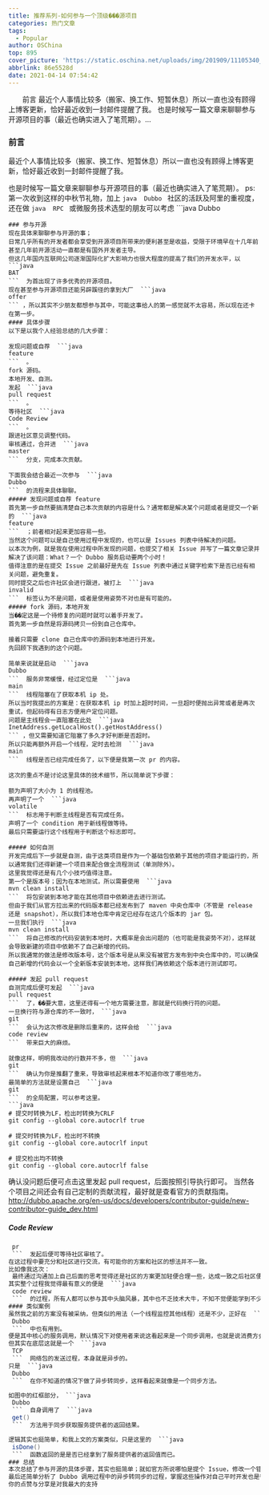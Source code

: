 ```yaml
---
title: 推荐系列-如何参与一个顶级���源项目
categories: 热门文章
tags:
  - Popular
author: OSChina
top: 895
cover_picture: 'https://static.oschina.net/uploads/img/201909/11105340_OX2Q.jpg'
abbrlink: 86e5528d
date: 2021-04-14 07:54:42
---
```


&emsp;&emsp;前言 最近个人事情比较多（搬家、换工作、短暂休息）所以一直也没有顾得上博客更新，恰好最近收到一封邮件提醒了我。 也是时候写一篇文章来聊聊参与开源项目的事（最近也确实进入了笔荒期）。...
<!-- more -->

                                                                                                                                                                                         
### 前言 
最近个人事情比较多（搬家、换工作、短暂休息）所以一直也没有顾得上博客更新，恰好最近收到一封邮件提醒了我。 
 
也是时候写一篇文章来聊聊参与开源项目的事（最近也确实进入了笔荒期）。 
ps:第一次收到这样的中秋节礼物，加上  ```java 
  Dubbo
  ```  社区的活跃及阿里的重视度，还在做  ```java 
  RPC
  ```  或微服务技术选型的朋友可以考虑  ```java 
  Dubbo
  ``` 。 
### 参与开源 
现在具体来聊聊参与开源的事； 
日常几乎所有的开发者都会享受到开源项目所带来的便利甚至是收益，受限于环境早在十几年前甚至几年前开源活动一直都是有国外开发者主导。 
但这几年国内互联网公司逐渐国际化扩大影响力也很大程度的提高了我们的开发水平，以  ```java 
  BAT
  ```  为首出现了许多优秀的开源项目。 
现在甚至参与开源项目还能另辟蹊径的拿到大厂  ```java 
  offer
  ``` ，所以其实不少朋友都想参与其中，可能这事给人的第一感觉就不太容易，所以现在还卡在第一步。 
#### 具体步骤 
以下是以我个人经验总结的几大步骤： 
 
 发现问题或自荐  ```java 
  feature
  ```  。 
 fork 源码。 
 本地开发、自测。 
 发起  ```java 
  pull request
  ```  。 
 等待社区  ```java 
  Code Review
  ```  。 
 跟进社区意见调整代码。 
 审核通过，合并进  ```java 
  master
  ```  分支，完成本次贡献。 
 
下面我会结合最近一次参与  ```java 
  Dubbo
  ```  的流程来具体聊聊。 
##### 发现问题或自荐 feature 
首先第一步自然要搞清楚自己本次贡献的内容是什么？通常都是解决某个问题或者是提交一个新的  ```java 
  feature
  ```  ；前者相对起来更加容易一些。 
当然这个问题可以是自己使用过程中发现的，也可以是 Issues 列表中待解决的问题。 
以本次为例，就是我在使用过程中所发现的问题，也提交了相关 Issue 并写了一篇文章记录并解决了该问题：What？一个 Dubbo 服务启动要两个小时！ 
值得注意的是在提交 Issue 之前最好是先在 Issue 列表中通过关键字检索下是否已经有相关问题，避免重复。 
同时提交之后也许社区会进行跟进，被打上  ```java 
  invalid
  ```  标签认为不是问题，或者是使用姿势不对也是有可能的。 
##### fork 源码，本地开发 
当��定这是一个待修复的问题时就可以着手开发了。 
首先第一步自然是将源码拷贝一份到自己仓库中。 
 
接着只需要 clone 自己仓库中的源码到本地进行开发。 
先回顾下我遇到的这个问题。 
 
简单来说就是启动  ```java 
  Dubbo
  ```  服务非常缓慢，经过定位是  ```java 
  main
  ```  线程阻塞在了获取本机 ip 处。 
所以当时我提出的方案是：在获取本机 ip 时加上超时时间，一旦超时便抛出异常或者是再次重试，但起码得有日志方便用户定位问题。 
问题是主线程会一直阻塞在此处  ```java 
  InetAddress.getLocalHost().getHostAddress()
  ``` ，但又需要知道它阻塞了多久才好判断是否超时。 
所以只能再额外开启一个线程，定时去检测  ```java 
  main
  ```  线程是否已经完成任务了，以下便是我第一次 pr 的内容。 
  
这次的重点不是讨论这里具体的技术细节，所以简单说下步骤： 
 
 额为声明了大小为 1 的线程池。 
 再声明了一个  ```java 
  volatile
  ```  标志用于判断主线程是否有完成任务。 
 声明了一个 condition 用于新线程做等待。 
 最后只需要运行这个线程用于判断这个标志即可。 
 
##### 如何自测 
开发完成后下一步就是自测，由于这类项目是作为一个基础包依赖于其他的项目才能运行的，所以通常我们还得新建一个项目来配合做全流程测试（单测除外）。 
这里我觉得还是有几个小技巧值得注意。 
第一个是版本号；因为在本地测试，所以需要使用  ```java 
  mvn clean install
  ```  将包安装到本地才能在其他项目中依赖进去进行测试。 
但由于我们从官方拉出来的代码版本都已经发布到了 maven 中央仓库中（不管是 release 还是 snapshot），所以我们本地仓库中肯定已经存在这几个版本的 jar 包。 
一旦我们执行  ```java 
  mvn clean install
  ```  将自己修改的代码安装到本地时，大概率是会出问题的（也可能是我姿势不对），这样就会导致新建的项目中依赖不了自己新增的代码。 
所以我通常的做法是修改版本号，这个版本号是从来没有被官方发布到中央仓库中的，可以确保自己新增的代码会以一个全新版本安装到本地，这样我们再依赖这个版本进行测试即可。 
 
##### 发起 pull request 
自测完成后便可发起  ```java 
  pull request
  ```  了，��要大意，这里还得有一个地方需要注意，那就是代码换行符的问题。 
一旦换行符与源仓库的不一致时， ```java 
  git
  ```  会认为这次修改是删除后重来的，这样会给  ```java 
  code review
  ```  带来巨大的麻烦。 
 
就像这样，明明我改动的行数并不多，但  ```java 
  git
  ```  确认为你是推翻了重来，导致审核起来根本不知道你改了哪些地方。 
最简单的方法就是设置自己  ```java 
  git
  ```  的全局配置，可以参考这里。 
 ```java 
  # 提交时转换为LF，检出时转换为CRLF
git config --global core.autocrlf true

# 提交时转换为LF，检出时不转换
git config --global core.autocrlf input

# 提交检出均不转换
git config --global core.autocrlf false

  ```  
 
确认没问题后便可点击这里发起 pull request，后面按照引导执行即可。 
当然各个项目之间还会有自己定制的贡献流程，最好就是查看官方的贡献指南。 
http://dubbo.apache.org/en-us/docs/developers/contributor-guide/new-contributor-guide_dev.html 
##### Code Review 
 ```java 
  pr
  ```  发起后便可等待社区审核了。 
在这过程中要充分和社区进行交流，有可能你的方案和社区的想法并不一致。 
比如像我这次： 
  最终通过沟通加上自己后面的思考觉得还是社区的方案更加轻便合理一些，达成一致之后社区便将这次 pr 合并进 master 中。 
其实整个过程我觉得最有意义的便是  ```java 
  code review
  ```  的过程，所有人都可以参与其中头脑风暴，其中也不乏技术大牛，不知不觉便能学到不少东西。 
#### 类似案例 
虽然我之前的方案没有被采纳，但类似的用法（一个线程监控其他线程）还是不少，正好在  ```java 
  Dubbo
  ```  中也有用到。 
便是其中核心的服务调用，默认情况下对使用者来说这看起来是一个同步调用，也就是说消费方会等待 RPC 执行完毕后才会执行后续逻辑。 
但其实在底层这就是一个  ```java 
  TCP
  ```  网络包的发送过程，本身就是异步的。 
只是  ```java 
  Dubbo
  ```  在你不知道的情况下做了异步转同步，这样看起来就像是一个同步方法。 
 
如图中的红框部分， ```java 
  Dubbo
  ```  自身调用了  ```java 
  get()
  ```  方法用于同步获取服务提供者的返回结果。 
 
逻辑其实也挺简单，和我上文的方案类似，只是这里的  ```java 
  isDone()
  ```  函数返回的是是否已经拿到了服务提供者的返回值而已。 
### 总结 
本次总结了参与开源的具体步骤，其实也挺简单；就如官方所说哪怕是提个 Issue，修改一个错别字都算是参与，所以不要想的太难。 
最后还简单分析了 Dubbo 调用过程中的异步转同步的过程，掌握这些操作对自己平时开发也是很有帮助的。 
你的点赞与分享是对我最大的支持
                                        